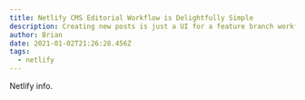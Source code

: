 ```yaml
---
title: Netlify CMS Editorial Workflow is Delightfully Simple
description: Creating new posts is just a UI for a feature branch workflow.
author: Brian
date: 2021-01-02T21:26:28.456Z
tags:
  - netlify
---
```


Netlify info.